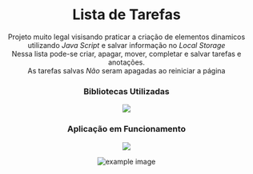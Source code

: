 <h1 align="center">Lista de Tarefas</h1>

<p align="center">Projeto muito legal visisando praticar a criação de elementos dinamicos utilizando <em>Java Script</em> e salvar informação no <em>Local Storage</em><br> Nessa lista pode-se criar, apagar, mover, completar e salvar tarefas e anotações. <br> As tarefas salvas <em>Não</em> seram apagadas ao reiniciar a página</p>

<h3 align="center">Bibliotecas Utilizadas</h3>
<p align="center">
<a href="https://iro.js.org/colorPicker_api.html" target="_blank"><img src="https://img.shields.io/static/v1?label=Bulma&message=Style-API&color=rgb(0,0,255)&style=for-the-badge&logo=ghost"></a>
</p>

<h3 align="center"> Aplicação em Funcionamento </h3>
 <p align="center" ><a href="https://wend3ll-souza.github.io/myTaskList.io/" target="_blank"><img src="https://img.shields.io/static/v1?label=Deploy&message=Go_To_App&color=rgb(0,255,0)&style=for-the-badge&logo=ghost"></a></p>
 
 <p align="center"><img src="" alt="example image"></p>
